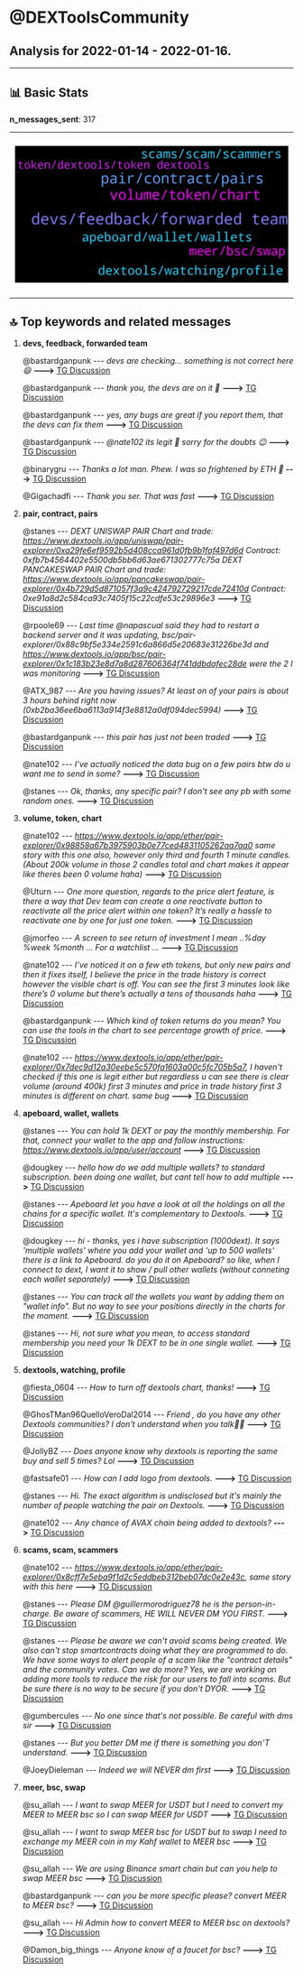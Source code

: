 # **@DEXToolsCommunity**
 ## Analysis for **2022-01-14** - **2022-01-16**.

---

## 📊 **Basic Stats**

**n_messages_sent**: 317

---
![wordcloud](DEXToolsCommunity_2Days_wordcloud.png)

---


## 🔝 **Top keywords and related messages**

1. **devs, feedback, forwarded team**

    @bastardganpunk --- *devs are checking… something is not correct here 😄* **--->** [TG Discussion](https://t.me/DEXToolsCommunity/324612)

    @bastardganpunk --- *thank you, the devs are on it 🙂* **--->** [TG Discussion](https://t.me/DEXToolsCommunity/324634)

    @bastardganpunk --- *yes, any bugs are great if you report them, that the devs can fix them* **--->** [TG Discussion](https://t.me/DEXToolsCommunity/324624)

    @bastardganpunk --- *@nate102 its legit 🙂 sorry for the doubts 😉* **--->** [TG Discussion](https://t.me/DEXToolsCommunity/324620)

    @binarygru --- *Thanks a lot man. Phew. I was so frightened by ETH 🙈* **--->** [TG Discussion](https://t.me/DEXToolsCommunity/325014)

    @Gigachadfi --- *Thank you ser. That was fast* **--->** [TG Discussion](https://t.me/DEXToolsCommunity/324813)

2. **pair, contract, pairs**

    @stanes --- *DEXT UNISWAP PAIR Chart and trade: https://www.dextools.io/app/uniswap/pair-explorer/0xa29fe6ef9592b5d408cca961d0fb9b1faf497d6d Contract: 0xfb7b4564402e5500db5bb6d63ae671302777c75a  DEXT PANCAKESWAP PAIR Chart and trade: https://www.dextools.io/app/pancakeswap/pair-explorer/0x4b729d5d871057f3a9c424792729217cde72410d Contract: 0xe91a8d2c584ca93c7405f15c22cdfe53c29896e3* **--->** [TG Discussion](https://t.me/DEXToolsCommunity/325009)

    @rpoole69 --- *Last time @napascual said they had to restart a backend server and it was updating, bsc/pair-explorer/0x88c9bf5e334e2591c6a866d5e20683e31226be3d and https://www.dextools.io/app/bsc/pair-explorer/0x1c183b23e8d7a8d287606364f741ddbdafec28de were the 2 I was monitoring* **--->** [TG Discussion](https://t.me/DEXToolsCommunity/324808)

    @ATX_987 --- *Are you having issues? At least on of your pairs is about 3 hours behind right now (0xb2ba36ee6ba6113a914f3e8812a0df094dec5994)* **--->** [TG Discussion](https://t.me/DEXToolsCommunity/324546)

    @bastardganpunk --- *this pair has just not been traded* **--->** [TG Discussion](https://t.me/DEXToolsCommunity/324631)

    @nate102 --- *I’ve actually noticed the data bug on a few pairs btw do u want me to send in some?* **--->** [TG Discussion](https://t.me/DEXToolsCommunity/324623)

    @stanes --- *Ok, thanks, any specific pair? I don't see any pb with some random ones.* **--->** [TG Discussion](https://t.me/DEXToolsCommunity/324803)

3. **volume, token, chart**

    @nate102 --- *https://www.dextools.io/app/ether/pair-explorer/0x98858a67b3975903b0e77ced4831105262aa7aa0 same story with this one also, however only third and fourth 1 minute candles. (About 200k volume in those 2 candles total and chart makes it appear like theres been 0 volume haha)* **--->** [TG Discussion](https://t.me/DEXToolsCommunity/324627)

    @Uturn --- *One more question, regards to the price alert feature, is there a way that Dev team can create a one reactivate button to reactivate all the price alert within one token? It’s really a hassle to reactivate one by one for just one token.* **--->** [TG Discussion](https://t.me/DEXToolsCommunity/325572)

    @jmorfeo --- *A screen to see return of investment I mean ..%day %week %month ... For a watchlist ...* **--->** [TG Discussion](https://t.me/DEXToolsCommunity/325226)

    @nate102 --- *I’ve noticed it on a few eth tokens, but only new pairs and then it fixes itself, I believe the price in the trade history is correct however the visible chart is off. You can see the first 3 minutes look like there’s 0 volume but there’s actually a tens of thousands haha* **--->** [TG Discussion](https://t.me/DEXToolsCommunity/324613)

    @bastardganpunk --- *Which kind of token returns do you mean? You can use the tools in the chart to see percentage growth of price.* **--->** [TG Discussion](https://t.me/DEXToolsCommunity/325206)

    @nate102 --- *https://www.dextools.io/app/ether/pair-explorer/0x7dec9d12a30eebe5c570fa1603a00c5fc705b5a7, I haven't checked if this one is legit either but regardless u can see there is clear volume (around 400k) first 3 minutes and price in trade history first 3 minutes is different on chart. same bug* **--->** [TG Discussion](https://t.me/DEXToolsCommunity/324625)

4. **apeboard, wallet, wallets**

    @stanes --- *You can hold 1k DEXT or pay the monthly membership. For that, connect your wallet to the app and follow instructions: https://www.dextools.io/app/user/account* **--->** [TG Discussion](https://t.me/DEXToolsCommunity/325005)

    @dougkey --- *hello how do we add multiple wallets? to standard subscription. been doing one wallet, but cant tell how to add multiple* **--->** [TG Discussion](https://t.me/DEXToolsCommunity/325393)

    @stanes --- *Apeboard let you have a look at all the holdings on all the chains for a specific wallet. It's complementary to Dextools.* **--->** [TG Discussion](https://t.me/DEXToolsCommunity/325415)

    @dougkey --- *hi - thanks, yes i have subscription (1000dext).  It says 'multiple wallets' where you add your wallet and 'up to 500 wallets'  there is a link to Apeboard.  do you do it on Apeboard?    so like, when I connect to dext, I want it to show / pull other wallets (without conneting each wallet separately)* **--->** [TG Discussion](https://t.me/DEXToolsCommunity/325410)

    @stanes --- *You can track all the wallets you want by adding them on "wallet info". But no way to see your positions directly in the charts for the moment.* **--->** [TG Discussion](https://t.me/DEXToolsCommunity/325397)

    @stanes --- *Hi, not sure what you mean, to access standard membership you need your 1k DEXT to be in one single wallet.* **--->** [TG Discussion](https://t.me/DEXToolsCommunity/325394)

5. **dextools, watching, profile**

    @fiesta_0604 --- *How to turn off dextools chart, thanks!* **--->** [TG Discussion](https://t.me/DEXToolsCommunity/325229)

    @GhosTMan96QuelloVeroDal2014 --- *Friend , do you have any other Dextools communities? I don't understand when you talk🥺🥺* **--->** [TG Discussion](https://t.me/DEXToolsCommunity/324364)

    @JollyBZ --- *Does anyone know why dextools is reporting the same buy and sell 5 times? Lol* **--->** [TG Discussion](https://t.me/DEXToolsCommunity/324645)

    @fastsafe01 --- *How can I add logo from dextools.* **--->** [TG Discussion](https://t.me/DEXToolsCommunity/324891)

    @stanes --- *Hi. The exact algorithm is undisclosed but it's mainly the number of people watching the pair on Dextools.* **--->** [TG Discussion](https://t.me/DEXToolsCommunity/325511)

    @nate102 --- *Any chance of AVAX chain being added to dextools?* **--->** [TG Discussion](https://t.me/DEXToolsCommunity/324366)

6. **scams, scam, scammers**

    @nate102 --- *https://www.dextools.io/app/ether/pair-explorer/0x8cff7e5eba9f1d2c5eddbeb312beb07dc0e2e43c, same story with this here* **--->** [TG Discussion](https://t.me/DEXToolsCommunity/324633)

    @stanes --- *Please DM @guillermorodriguez78 he is the person-in-charge.  Be aware of scammers, HE WILL NEVER DM YOU FIRST.* **--->** [TG Discussion](https://t.me/DEXToolsCommunity/325532)

    @stanes --- *Please be aware we can't avoid scams being created. We also can't stop smartcontracts doing what they are programmed to do.  We have some ways to alert people of a scam like the "contract details" and the community votes. Can we do more? Yes, we are working on adding more tools to reduce the risk for our users to fall into scams. But be sure there is no way to be secure if you don't DYOR.* **--->** [TG Discussion](https://t.me/DEXToolsCommunity/325424)

    @gumbercules --- *No one since that's not possible. Be careful with dms sir* **--->** [TG Discussion](https://t.me/DEXToolsCommunity/325069)

    @stanes --- *But you better DM me if there is something you don'T understand.* **--->** [TG Discussion](https://t.me/DEXToolsCommunity/325444)

    @JoeyDieleman --- *Indeed we will NEVER dm first* **--->** [TG Discussion](https://t.me/DEXToolsCommunity/324464)

7. **meer, bsc, swap**

    @su_allah --- *I want to swap MEER for USDT but I need to convert my MEER to MEER bsc  so I can swap MEER for USDT* **--->** [TG Discussion](https://t.me/DEXToolsCommunity/324847)

    @su_allah --- *I want to swap MEER bsc for USDT but to swap I need to exchange my MEER coin in my Kahf wallet to MEER bsc* **--->** [TG Discussion](https://t.me/DEXToolsCommunity/324851)

    @su_allah --- *We are using Binance smart chain but can you help to swap MEER bsc* **--->** [TG Discussion](https://t.me/DEXToolsCommunity/324839)

    @bastardganpunk --- *can you be more specific please? convert MEER to MEER bsc?* **--->** [TG Discussion](https://t.me/DEXToolsCommunity/324849)

    @su_allah --- *Hi Admin  how to convert MEER to MEER bsc on dextools?* **--->** [TG Discussion](https://t.me/DEXToolsCommunity/324832)

    @Damon_big_things --- *Anyone know of a faucet for bsc?* **--->** [TG Discussion](https://t.me/DEXToolsCommunity/324937)

